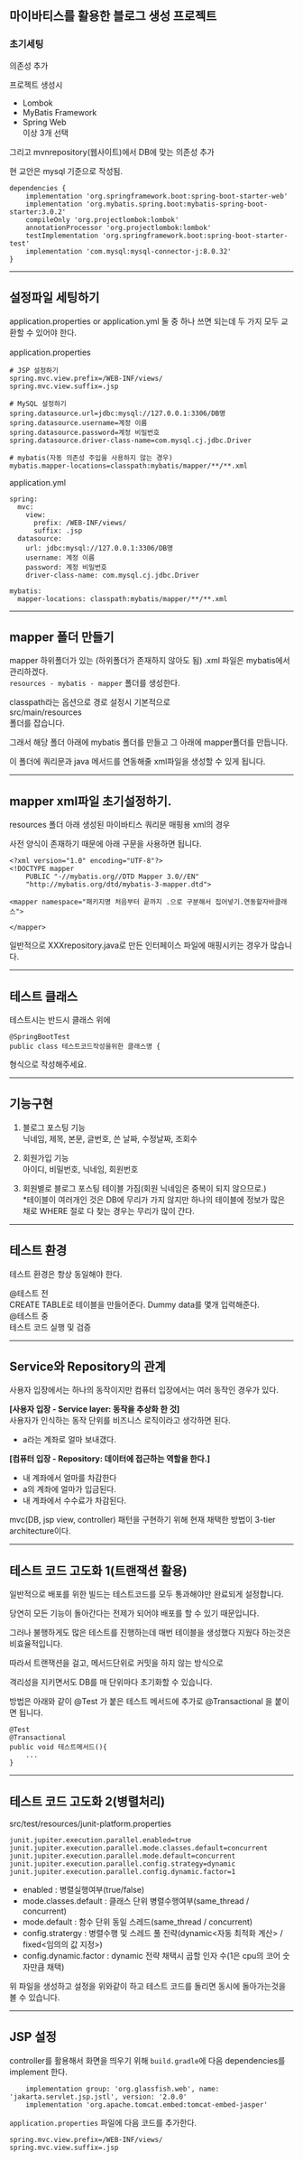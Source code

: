 ## 마이바티스를 활용한 블로그 생성 프로젝트

### 초기세팅

의존성 추가<br>

프로젝트 생성시

- Lombok
- MyBatis Framework
- Spring Web <br>
  이상 3개 선택

그리고 mvnrepository(웹사이트)에서 DB에 맞는 의존성 추가

현 교안은 mysql 기준으로 작성됨.


```
dependencies {
	implementation 'org.springframework.boot:spring-boot-starter-web'
	implementation 'org.mybatis.spring.boot:mybatis-spring-boot-starter:3.0.2'
	compileOnly 'org.projectlombok:lombok'
	annotationProcessor 'org.projectlombok:lombok'
	testImplementation 'org.springframework.boot:spring-boot-starter-test'
	implementation 'com.mysql:mysql-connector-j:8.0.32'
}
```

---
## 설정파일 세팅하기

application.properties or application.yml 둘 중 하나 쓰면 되는데 두 가지 모두 교환할 수 있어야 한다.<br><br>
application.properties
```
# JSP 설정하기
spring.mvc.view.prefix=/WEB-INF/views/
spring.mvc.view.suffix=.jsp

# MySQL 설정하기
spring.datasource.url=jdbc:mysql://127.0.0.1:3306/DB명
spring.datasource.username=계정 이름
spring.datasource.password=계정 비밀번호
spring.datasource.driver-class-name=com.mysql.cj.jdbc.Driver

# mybatis(자동 의존성 주입을 사용하지 않는 경우)
mybatis.mapper-locations=classpath:mybatis/mapper/**/**.xml
```
application.yml
```
spring: 
  mvc:
    view:
      prefix: /WEB-INF/views/
      suffix: .jsp
  datasource:
    url: jdbc:mysql://127.0.0.1:3306/DB명
    username: 계정 이름
    password: 계정 비밀번호
    driver-class-name: com.mysql.cj.jdbc.Driver

mybatis:
  mapper-locations: classpath:mybatis/mapper/**/**.xml
```
---
## mapper 폴더 만들기

mapper 하위폴더가 있는 (하위폴더가 존재하지 않아도 됨) .xml 파일은 mybatis에서 관리하겠다. <br>
`resources - mybatis - mapper` 폴더를 생성한다. 

classpath라는 옵션으로 경로 설정시 기본적으로<br>
src/main/resources<br>
폴더를 잡습니다.

그래서 해당 폴더 아래에 mybatis 폴더를 만들고 그 아래에 mapper폴더를 만듭니다.<br>

이 폴더에 쿼리문과 java 메서드를 연동해줄 xml파일을 생성할 수 있게 됩니다.


---
## mapper xml파일 초기설정하기.

resources 폴더 아래 생성된 마이바티스 쿼리문 매핑용 xml의 경우

사전 양식이 존재하기 때문에 아래 구문을 사용하면 됩니다.

```
<?xml version="1.0" encoding="UTF-8"?>
<!DOCTYPE mapper
	PUBLIC "-//mybatis.org//DTD Mapper 3.0//EN"
	"http://mybatis.org/dtd/mybatis-3-mapper.dtd">
	
<mapper namespace="패키지명 처음부터 끝까지 .으로 구분해서 집어넣기.연동할자바클래스">

</mapper>
```

일반적으로 XXXrepository.java로 만든 인터페이스 파일에 매핑시키는 경우가 많습니다.


---
## 테스트 클래스

테스트시는 반드시 클래스 위에 

```
@SpringBootTest
public class 테스트코드작성을위한 클래스명 {
```

형식으로 작성해주세요.


---
## 기능구현

1. 블로그 포스팅 기능<br>
   닉네임, 제목, 본문, 글번호, 쓴 날짜, 수정날짜, 조회수

2. 회원가입 기능<br>
아이디, 비밀번호, 닉네임, 회원번호

3. 회원별로 블로그 포스팅 테이블 가짐(회원 닉네임은 중복이 되지 않으므로.)<br>
*테이블이 여러개인 것은 DB에 무리가 가지 않지만 하나의 테이블에 정보가 많은 채로 WHERE 절로 다 찾는 경우는 무리가 많이 간다.

---
## 테스트 환경
테스트 환경은 항상 동일해야 한다.

@테스트 전 <br>
CREATE TABLE로 테이블을 만들어준다. 
Dummy data를 몇개 입력해준다.
<br>
@테스트 중<br>
테스트 코드 실행 및 검증

---
## Service와 Repository의 관계
사용자 입장에서는 하나의 동작이지만 컴퓨터 입장에서는 여러 동작인 경우가 있다.

**[사용자 입장 - Service layer: 동작을 추상화 한 것]**<br>
사용자가 인식하는 동작 단위를 비즈니스 로직이라고 생각하면 된다.
* a라는 계좌로 얼마 보내갰다.

**[컴퓨터 입장 - Repository: 데이터에 접근하는 역할을 한다.]**
* 내 계좌에서 얼마를 차감한다
* a의 계좌에 얼마가 입금된다.
* 내 계좌에서 수수료가 차감된다.

mvc(DB, jsp view, controller) 패턴을 구현하기 위해 현재 채택한 방법이 3-tier architecture이다. 


---
## 테스트 코드 고도화 1(트랜잭션 활용)

일반적으로 배포를 위한 빌드는 테스트코드를 모두 통과해야만 완료되게 설정합니다.

당연히 모든 기능이 돌아간다는 전제가 되어야 배포를 할 수 있기 때문입니다.

그러나 불행하게도 많은 테스트를 진행하는데 매번 테이블을 생성했다 지웠다 하는것은 비효율적입니다.

따라서 트랜잭션을 걸고, 메서드단위로 커밋을 하지 않는 방식으로

격리성을 지키면서도 DB를 매 단위마다 초기화할 수 있습니다.

방법은 아래와 같이 @Test 가 붙은 테스트 메서드에 추가로 @Transactional 을 붙이면 됩니다.
```
@Test
@Transactional
public void 테스트메서드(){
	...
}
```

---
## 테스트 코드 고도화 2(병렬처리)


src/test/resources/junit-platform.properties
```
junit.jupiter.execution.parallel.enabled=true
junit.jupiter.execution.parallel.mode.classes.default=concurrent
junit.jupiter.execution.parallel.mode.default=concurrent
junit.jupiter.execution.parallel.config.strategy=dynamic
junit.jupiter.execution.parallel.config.dynamic.factor=1
```
- enabled : 병렬실행여부(true/false)
- mode.classes.default : 클래스 단위 병렬수행여부(same_thread / concurrent)
- mode.default : 함수 단위 동일 스레드(same_thread / concurrent)
- config.stratergy : 병렬수행 및 스레드 풀 전략(dynamic<자동 최적화 계산> / fixed<임의의 값 지정>)
- config.dynamic.factor : dynamic 전략 채택시 곱할 인자 수(1은 cpu의 코어 숫자만큼 채택)

위 파일을 생성하고 설정을 위와같이 하고 테스트 코드를 돌리면 동시에 돌아가는것을 볼 수 있습니다.

---
## JSP 설정
controller를 활용해서 화면을 띄우기 위해 `build.gradle`에 다음 dependencies를 implement 한다.
```agsl
	implementation group: 'org.glassfish.web', name: 'jakarta.servlet.jsp.jstl', version: '2.0.0'
	implementation 'org.apache.tomcat.embed:tomcat-embed-jasper'
```


`application.properties` 파일에 다음 코드를 추가한다.
```agsl
spring.mvc.view.prefix=/WEB-INF/views/
spring.mvc.view.suffix=.jsp
```

